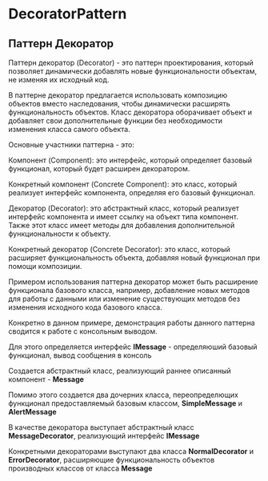 # DecoratorPattern
## Паттерн Декоратор
Паттерн декоратор (Decorator) - это паттерн проектирования, который позволяет динамически добавлять новые функциональности объектам, не изменяя их исходный код.

В паттерне декоратор предлагается использовать композицию объектов вместо наследования, чтобы динамически расширять функциональность объектов. Класс декоратора оборачивает объект и добавляет свои дополнительные функции без необходимости изменения класса самого объекта.

Основные участники паттерна - это:

Компонент (Component): это интерфейс, который определяет базовый функционал, который будет расширен декоратором.

Конкретный компонент (Concrete Component): это класс, который реализует интерфейс компонента, определяя его базовый функционал.

Декоратор (Decorator): это абстрактный класс, который реализует интерфейс компонента и имеет ссылку на объект типа компонент. Также этот класс имеет методы для добавления дополнительной функциональности к объекту.

Конкретный декоратор (Concrete Decorator): это класс, который расширяет функциональность объекта, добавляя новый функционал при помощи композиции.

Примером использования паттерна декоратор может быть расширение функционала базового класса, например, добавление новых методов для работы с данными или изменение существующих методов без изменения исходного кода базового класса.

Конкретно в данном примере, демонстрация работы данного паттерна сводится к работе с консольным выводом.

Для этого определяется интерфейс **IMessage** - определяюший базовый функционал, вывод сообщения в консоль

Создается абстрактный класс, реализующий раннее описанный компонент - **Message**

Помимо этого создается два дочерних класса, переопределющих функционал предоставляемый базовым классом, **SimpleMessage** и **AlertMessage**

В качестве декоратора выступает абстрактный класс **MessageDecorator**, реализующий интерфейс **IMessage**

Конкретными декораторами выступают два класса **NormalDecorator** и **ErrorDecorator**, расширяющие функциональность объектов производных классов от класса **Message**
